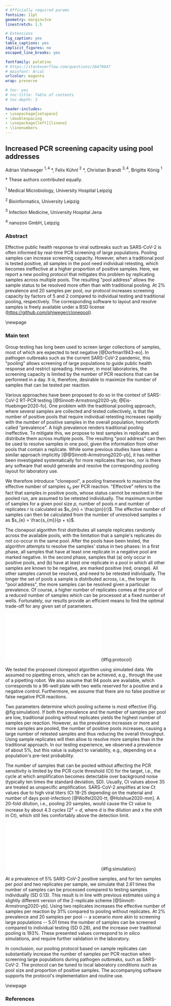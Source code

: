 ```yaml
---
# Officially required params
fontsize: 11pt
geometry: margin=2cm
linestretch: 1.5

# Extensions
fig_caption: yes
table_captions: yes
implicit_figures: no
escaped_line_breaks: yes

fontfamily: palatino
# https://stackoverflow.com/questions/26479047
# mainfont: Arial
urlcolor: magenta
wrap: preserve

# toc: yes
# toc-title: Table of contents
# toc-depth: 3

header-includes:
- \usepackage{setspace}
- \doublespacing
- \usepackage[left]{lineno}
- \linenumbers
---
```



<!--
pandoc -s --pdf-engine=xelatex -f markdown -t latex -o draft.pdf draft.md --bibliography config/paperpile.bib --csl config/nature.csl --template config/default.tex --filter pandoc-xnos
-->


## Increased PCR screening capacity using pool addresses

Adrian Viehweger $^{1, 4}$ \*, Felix Kühnl $^2$ \*, Christian Brandt $^{3, 4}$, Brigitte König $^1$

\* These authors contributed equally.

$^1$ Medical Microbiology, University Hospital Leipzig

$^2$ Bioinformatics, University Leipzig

$^3$ Infection Medicine, University Hospital Jena

$^4$ nanozoo GmbH, Leipzig


### Abstract

Effective public health response to viral outbreaks such as SARS-CoV-2 is
often informed by real-time PCR screening of large populations. Pooling
samples can increase screening capacity. However, when a traditional pool is
tested positive, all samples in the pool need individual retesting, which
becomes ineffective at a higher proportion of positive samples. Here, we
report a new pooling protocol that mitigates this problem by replicating
samples across multiple pools. The resulting "pool address" allows the sample
status to be resolved more often than with traditional pooling. At 2%
prevalence and 20 samples per pool, our protocol increases screening capacity
by factors of 5 and 2 compared to individual testing and traditional pooling,
respectively. The corresponding software to layout and resolve samples is
freely available under a BSD license (https://github.com/phiweger/clonepool).


\newpage

### Main text

Group testing has long been used to screen larger collections of samples, most
of which are expected to test negative [@Dorfman1943-eo]. In pathogen
outbreaks such as the current SARS-CoV-2 pandemic, this "pooling" allows
screening of large populations to guide public health response and restrict
spreading. However, in most laboratories, the screening capacity is limited by
the number of PCR reactions that can be performed in a day. It is, therefore,
desirable to maximize the number of samples that can be tested per reaction.

Various approaches have been proposed to do so in the context of SARS-CoV-2
RT-PCR testing [@Sinnott-Armstrong2020-yb; @Eis-Huebinger2020-fo]. One problem
with the traditional pooling approach, where several samples are collected and
tested collectively, is that the number of positive pools that require
individual retesting increases rapidly with the number of positive samples in
the overall population, henceforth called "prevalence". A high prevalence
renders traditional pooling ineffective. To mitigate this, we propose to test samples in
replicates and distribute them across multiple pools. The resulting "pool
address" can then be used to resolve samples in one pool, given the information
from other pools that contain a replicate. While some previous studies have
taken a similar approach implicitly [@@Sinnott-Armstrong2020-yb], it has
neither been investigated systematically for more replicates than two, nor is
there any software that would generate and resolve the corresponding pooling
layout for laboratory use.

We therefore introduce "clonepool", a pooling framework to maximize the
effective number of samples $s_{e}$ per PCR reaction. "Effective" refers to
the fact that samples in positive pools, whose status cannot be resolved in
the pooled run, are assumed to be retested individually. The maximum number of
samples for a given pool size $p$, number of pools $n$ and number of
replicates $r$ is calculated as $s_{m} = \frac{pn}{r}$. The effective number
of samples can then be calculated from the number of unresolved samples $s$ as
$s_{e} = \frac{s_{m}}{p + s}$.

The clonepool algorithm first distributes all sample replicates randomly
across the available pools, with the limitation that a sample's replicates do
not co-occur in the same pool. After the pools have been tested, the algorithm
attempts to resolve the samples' status in two phases: In a first phase,
all samples that have at least one replicate in a negative pool are marked
negative. In the second phase, samples that (a) only occur in positive pools,
and (b) have at least one replicate in a pool in which all other samples are
known to be negative, are marked positive (red, orange). All other samples
cannot be resolved, and need to be retested individually. The longer the set
of pools a sample is distributed across, i.e., the longer its "pool address",
the more samples can be resolved given a particular prevalence. Of course, a
higher number of replicates comes at the price of a reduced number of samples
which can be processed at a fixed number of wells. Fortunately, our results
provide an efficient means to find the optimal trade-off for any given set of
parameters.

![Illustration of the clonepool algorithm. Circles denote the wells, each
containing a pool of samples (small squares). A distinct color marks all
replicates of a single sample. Positive and negative samples are flagged with
"+" or "-", respectively.  Positive pools are shaded in grey, negative ones in
white.  In a first phase, all samples that have at least one replicate in a
negative pool are identified as negative (blue, green). In the second phase,
samples that only occur in positive pools and where at least one replicate is
in a pool where all other samples are negative, are recognized as positive
(red, orange). All other samples cannot be resolved and have to be retested
individually (yellow).](../img/protocol.pdf){#fig:protocol}

We tested the proposed clonepool algorithm using simulated data. We assumed no
pipetting errors, which can be achieved, e.g., through the use of a pipetting
robot. We also assume that 94 pools are available, which corresponds to a
96-well plate with two wells reserved for a positive and a negative control.
Furthermore, we assume that there are no false positive or false negative PCR
reactions.

Two parameters determine which pooling scheme is most effective (Fig.
@fig:simulation). If both the prevalence and the number of samples per pool
are low, traditional pooling without replicates yields the highest number of
samples per reaction. However, as the prevalence increases or more and more
samples are pooled, the number of positive pools increases, causing a large
number of retested samples and thus reducing the overall throughput. Using
sample replicates will then allow to resolve more samples than in the
traditional approach. In our testing experience, we observed a prevalence of
about 5%, but this value is subject to variability, e.g., depending on a
population's pre-test probability.

The number of samples that can be pooled without affecting the PCR sensitivity
is limited by the PCR cycle threshold (Ct) for the target, i.e., the cycle at
which amplification becomes detectable over background noise (typically ten
times the standard deviation, SD). Usually, Ct values above 35 are treated as
unspecific amplification. SARS-CoV-2 amplifies at low Ct values due to high
viral titers (Ct 18-25 depending on the material and number of days
post-infection) [@Wolfel2020-tt; @Holshue2020-mm]. A 20-fold dilution, i.e.,
pooling 20 samples, would cause the Ct value to increase by about 4.3 cycles
($2^x = d$, where d is the dilution and x the shift in Ct), which still lies
comfortably above the detection limit.

<!--
See 8. here:

https://www.ecdc.europa.eu/en/all-topics-z/coronavirus/threats-and-outbreaks/covid-19/laboratory-support/questions
-->

![Simulation results for different percentages of positive samples (x-axis),
replicates (colors), and pool sizes (panels). The target metric is the
effective number of samples per PCR reaction, which includes the individual
retesting of samples that cannot be resolved in the first pooling run.
](../img/sim.pdf){#fig:simulation}

At a prevalence of 5% SARS-CoV-2 positive samples, and for ten samples per
pool and two replicates per sample, we simulate that 2.61 times the number of
samples can be processed compared to testing samples individually (SD 0.13).
This result is in line with previous estimates using a slightly different
version of the 2-replicate scheme [@Sinnott-Armstrong2020-yb]. Using two
replicates increases the effective number of samples per reaction by 31%
compared to pooling without replicates. At 2% prevalence and 20 samples per
pool -- a scenario more akin to screening large populations -- 5.01 times the
number of samples can be screened compared to individual testing (SD 0.28),
and the increase over traditional pooling is 193%. These presented values
correspond to _in silico_ simulations, and require further validation in the
laboratory.

<!--

mean(df[df$pool_size==10 & df$prevalence==0.05 & df$replicates==2,]$effective_samples)

10 pool 0.05 1.310641 31% 2 vs 1 and 2.61 more than single-tube (comparable to paper Sinnott-Armstrong2020-yb)

20 pool 0.025 1.626311 63% 3 vs 1 and 2.35 more than single-tube

-->

In conclusion, our pooling protocol based on sample replicates can
substantially increase the number of samples per PCR reaction when screening
large populations during pathogen outbreaks, such as SARS-CoV-2. The protocol
can be tuned to local laboratory conditions such as pool size and proportion
of positive samples. The accompanying software supports the protocol's
implementation and routine use.


\newpage

### References




